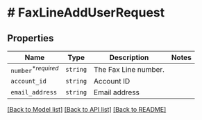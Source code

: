 # # FaxLineAddUserRequest



## Properties

Name | Type | Description | Notes
------------ | ------------- | ------------- | -------------
| `number`<sup>*_required_</sup> | ```string``` |  The Fax Line number.  |  |
| `account_id` | ```string``` |  Account ID  |  |
| `email_address` | ```string``` |  Email address  |  |

[[Back to Model list]](../../README.md#models) [[Back to API list]](../../README.md#endpoints) [[Back to README]](../../README.md)
